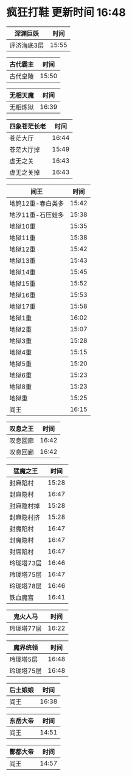 # 疯狂打鞋 更新时间 16:48

| 深渊巨妖   | 时间    |
|--------|-------|
| 评济海底3层 | 15:55 |

| 古代霸主   | 时间    |
|--------|-------|
| 古代皇陵 | 15:50 |

| 无相天魔   | 时间    |
|--------|-------|
| 无相炼狱 | 16:39 |

| 四象苍茫长老   | 时间    |
|--------|-------|
| 苍茫大厅 | 16:44 |
| 苍茫大厅掉 | 15:49 |
| 虚无之关 | 16:43 |
| 虚无之关掉 | 16:43 |

| 间王   | 时间    |
|--------|-------|
| 地钨12重-春白类多 | 15:42 |
| 地汐11重-石压蛙多 | 15:38 |
| 地狱10重 | 15:35 |
| 地狱11重 | 15:38 |
| 地狱12重 | 15:42 |
| 地狱13重 | 15:43 |
| 地狱14重 | 15:45 |
| 地狱15重 | 15:52 |
| 地狱16重 | 15:53 |
| 地狱17重 | 15:58 |
| 地狱1重 | 16:02 |
| 地狱2重 | 15:07 |
| 地狱3重 | 15:28 |
| 地狱4重 | 15:15 |
| 地狱5重 | 15:20 |
| 地狱6重 | 15:23 |
| 地狱8重 | 15:23 |
| 地狱重 | 15:25 |
| 阎王 | 16:15 |

| 叹息之王   | 时间    |
|--------|-------|
| 叹息回廓 | 16:42 |
| 叹息回廊 | 16:42 |

| 猛魔之王   | 时间    |
|--------|-------|
| 封麻陷村 | 15:28 |
| 封麻隐村 | 16:47 |
| 封麻隐村掉 | 15:28 |
| 封麻隐村挤 | 15:28 |
| 封魔陷村 | 16:47 |
| 封魔隐村 | 16:47 |
| 封席陷村 | 16:47 |
| 玲珑塔73层 | 16:46 |
| 玲珑塔75层 | 16:47 |
| 玲珑塔78层 | 16:46 |
| 铁血魔宫 | 16:41 |

| 鬼火人马   | 时间    |
|--------|-------|
| 玲珑塔77层 | 16:22 |

| 魔界统领   | 时间    |
|--------|-------|
| 玲珑塔5层 | 16:48 |
| 玲珑塔75层 | 16:48 |

| 后土娘娘   | 时间    |
|--------|-------|
| 阎王 | 16:38 |

| 东岳大帝   | 时间    |
|--------|-------|
| 阎王 | 14:51 |

| 酆都大帝   | 时间    |
|--------|-------|
| 阎王 | 14:57 |